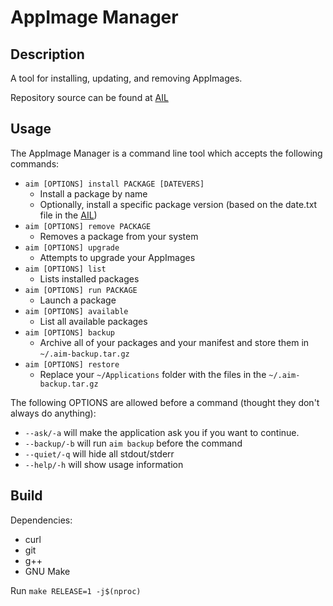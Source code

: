 # AppImage Manager

## Description

A tool for installing, updating, and removing AppImages.

Repository source can be found at [AIL](https://github.com/AppImageMan/ail.git)

## Usage

The AppImage Manager is a command line tool which accepts the following commands:

- `aim [OPTIONS] install PACKAGE [DATEVERS]`
   + Install a package by name
   + Optionally, install a specific package version (based on the date.txt file in the [AIL](https://github.com/AppImageMan/ail.git))
- `aim [OPTIONS] remove PACKAGE`
   + Removes a package from your system
- `aim [OPTIONS] upgrade`
   + Attempts to upgrade your AppImages
- `aim [OPTIONS] list`
   + Lists installed packages
- `aim [OPTIONS] run PACKAGE`
   + Launch a package
- `aim [OPTIONS] available`
   + List all available packages
- `aim [OPTIONS] backup`
   + Archive all of your packages and your manifest and store them in `~/.aim-backup.tar.gz`
- `aim [OPTIONS] restore`
   + Replace your `~/Applications` folder with the files in the `~/.aim-backup.tar.gz`

The following OPTIONS are allowed before a command (thought they don't always do anything):

- `--ask/-a` will make the application ask you if you want to continue.
- `--backup/-b` will run `aim backup` before the command
- `--quiet/-q` will hide all stdout/stderr
- `--help/-h` will show usage information

## Build

Dependencies:

- curl
- git
- g++
- GNU Make

Run `make RELEASE=1 -j$(nproc)`
